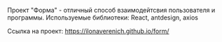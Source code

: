 Проект "Форма" - отличный способ взаимодейтсвия пользователя и программы.
Используемые библиотеки: React, antdesign, axios

Ссылка на проект: https://ilonaverenich.github.io/form/
